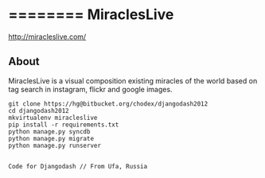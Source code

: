 ========
MiraclesLive
========
http://miracleslive.com/


About
-----
MiraclesLive is a visual composition existing miracles of the world based on tag search in instagram, flickr and google images.


~~~~{.bash}
git clone https://hg@bitbucket.org/chodex/djangodash2012
cd djangodash2012
mkvirtualenv miracleslive
pip install -r requirements.txt
python manage.py syncdb
python manage.py migrate
python manage.py runserver


Code for Djangodash // From Ufa, Russia